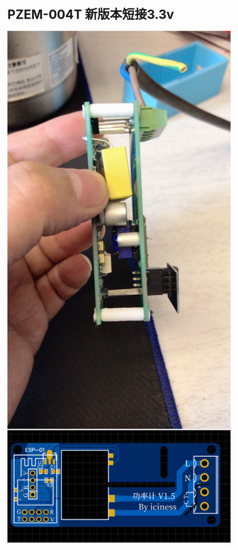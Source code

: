 # PZEM-004T  新版本短接3.3v

![pz004](https://github.com/icinessx/pz004/blob/master/3.jpg)
![pz004](https://github.com/icinessx/pz004/blob/master/%E7%94%B5%E6%BA%901.png)
